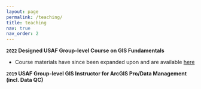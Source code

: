 ```yaml
---
layout: page
permalink: /teaching/
title: teaching
nav: true
nav_order: 2
---
```

**`2022` Designed USAF Group-level Course on GIS Fundamentals**
* Course materials have since been expanded upon and are available [here](https://intro-to-gis-applications.000webhostapp.com/)

**`2019` USAF Group-level GIS Instructor for ArcGIS Pro/Data Management (incl. Data QC)**
